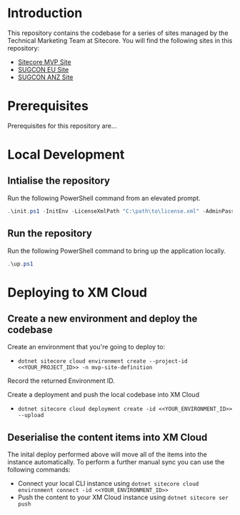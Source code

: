 # Introduction

This repository contains the codebase for a series of sites managed by the Technical Marketing Team at Sitecore. You will find the following sites in this repository:
- [Sitecore MVP Site](https://mvp.sitecore.com)
- [SUGCON EU Site](https://europe.sugcon.events)
- [SUGCON ANZ Site](https://anz.sugcon.events)

# Prerequisites

Prerequisites for this repository are...

# Local Development

## Intialise the repository
Run the following PowerShell command from an elevated prompt.

```ps1
.\init.ps1 -InitEnv -LicenseXmlPath "C:\path\to\license.xml" -AdminPassword "DesiredAdminPassword" -Auth0_ClientId "<<Auth0_Client_Id>>" -Auth0_ClientSecret "<<Auth0_Client_Secret>>"
```

## Run the repository
Run the following PowerShell command to bring up the application locally.

```ps1
.\up.ps1
```

# Deploying to XM Cloud

## Create a new environment and deploy the codebase

Create an environment that you're going to deploy to:
* `dotnet sitecore cloud environment create --project-id <<YOUR_PROJECT_ID>> -n mvp-site-definition`

Record the returned Environment ID.

Create a deployment and push the local codebase into XM Cloud
* `dotnet sitecore cloud deployment create -id <<YOUR_ENVIRONMENT_ID>> --upload`

## Deserialise the content items into XM Cloud

The inital deploy performed above will move all of the items into the instance automatically. To perform a further manual sync you can use the following commands:

* Connect your local CLI instance using `dotnet sitecore cloud environment connect -id <<YOUR_ENVIRONMENT_ID>>`
* Push the content to your XM Cloud instance using `dotnet sitecore ser push`